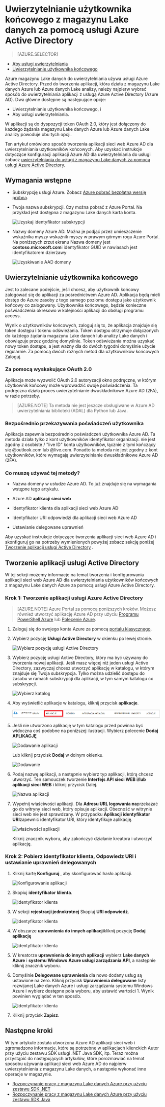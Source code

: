 <properties
   pageTitle="Typ poświadczeń uwierzytelniania magazynu Lake danych za pomocą usługi Active Directory | Microsoft Azure"
   description="Dowiedz się, jak uwierzytelnienia z magazynu Lake danych za pomocą usługi Active Directory"
   services="data-lake-store"
   documentationCenter=""
   authors="nitinme"
   manager="jhubbard"
   editor="cgronlun"/>

<tags
   ms.service="data-lake-store"
   ms.devlang="na"
   ms.topic="article"
   ms.tgt_pltfrm="na"
   ms.workload="big-data"
   ms.date="10/17/2016"
   ms.author="nitinme"/>

# <a name="end-user-authentication-with-data-lake-store-using-azure-active-directory"></a>Uwierzytelnianie użytkownika końcowego z magazynu Lake danych za pomocą usługi Azure Active Directory

> [AZURE.SELECTOR]
- [Aby usługi uwierzytelniania](data-lake-store-authenticate-using-active-directory.md)
- [Uwierzytelnianie użytkownika końcowego](data-lake-store-end-user-authenticate-using-active-directory.md)


Azure magazynu Lake danych do uwierzytelniania używa usługi Azure Active Directory. Przed do tworzenia aplikacji, która działa z magazynu Lake danych Azure lub Azure danych Lake analizy, należy najpierw wybrać sposób do uwierzytelniania aplikacji z usługą Azure Active Directory (Azure AD). Dwa główne dostępne są następujące opcje:

* Uwierzytelnianie użytkownika końcowego, i 
* Aby usługi uwierzytelniania. 

W aplikacji są do dyspozycji token OAuth 2.0, który jest dołączony do każdego żądania magazynu Lake danych Azure lub Azure danych Lake analizy powoduje obu tych opcji.

Ten artykuł omówiono sposób tworzenia aplikacji sieci web Azure AD dla uwierzytelniania użytkowników końcowych. Aby uzyskać instrukcje dotyczące konfiguracji aplikacji Azure AD dla uwierzytelniania do usługi zobacz [uwierzytelniania do usługi z magazynu Lake danych za pomocą usługi Azure Active Directory](data-lake-store-authenticate-using-active-directory.md).

## <a name="prerequisites"></a>Wymagania wstępne

* Subskrypcję usługi Azure. Zobacz [Azure pobrać bezpłatną wersję próbną](https://azure.microsoft.com/pricing/free-trial/).
* Twoja nazwa subskrypcji. Czy można pobrać z Azure Portal. Na przykład jest dostępna z magazynu Lake danych karta konta.

    ![Uzyskaj identyfikator subskrypcji](./media/data-lake-store-end-user-authenticate-using-active-directory/get-subscription-id.png)

* Nazwy domeny Azure AD. Można je podjąć przez umieszczenie wskaźnika myszy wskaźnik myszy w prawym górnym rogu Azure Portal. Na poniższych zrzut ekranu Nazwa domeny jest **contoso.microsoft.com**i identyfikator GUID w nawiasach jest identyfikatorem dzierżawy 

    ![Uzyskiwanie AAD domeny](./media/data-lake-store-end-user-authenticate-using-active-directory/get-aad-domain.png)

## <a name="end-user-authentication"></a>Uwierzytelnianie użytkownika końcowego

Jest to zalecane podejście, jeśli chcesz, aby użytkownik końcowy zalogować się do aplikacji za pośrednictwem Azure AD. Aplikacja będą mieli dostęp do Azure zasoby z tego samego poziomu dostępu jako użytkownik końcowy co zalogowany. Użytkownika końcowego, będzie konieczne poświadczenia okresowo w kolejności aplikacji do obsługi programu access.

Wynik o użytkowników końcowych, zaloguj się to, że aplikacja znajduje się token dostępu i tokenu odświeżania. Token dostępu otrzymuje dołączonych do każdego żądania magazynu Lake danych lub analizy Lake danych i obowiązuje przez godzinę domyślnie. Token odświeżania można uzyskać nowy token dostępu, a jest ważny dla do dwóch tygodni domyślnie użycie regularnie. Za pomocą dwóch różnych metod dla użytkowników końcowych Zaloguj.

### <a name="using-the-oauth-20-pop-up"></a>Za pomocą wyskakujące OAuth 2.0

Aplikacja może wyzwolić OAuth 2.0 autoryzacji okno podręczne, w którym użytkownik końcowy może wprowadzić swoje poświadczenia. Ta podręczna działa proces uwierzytelnianie dwuskładnikowe Azure AD (2FA), w razie potrzeby. 

>[AZURE.NOTE] Ta metoda nie jest jeszcze obsługiwane w Azure AD uwierzytelniania biblioteki (ADAL) dla Python lub Java.

### <a name="directly-passing-in-user-credentials"></a>Bezpośrednio przekazywania poświadczeń użytkownika

Aplikacja zapewnia bezpośrednio poświadczeń użytkownika Azure AD. Ta metoda działa tylko z kont użytkowników identyfikator organizacji. nie jest zgodny z osobiste / "live ID" konta użytkowników, łącznie z tymi kończący się @outlook.com lub @live.com. Ponadto ta metoda nie jest zgodny z kont użytkowników, które wymagają uwierzytelnianie dwuskładnikowe Azure AD (2FA).

### <a name="what-do-i-need-to-use-this-approach"></a>Co muszę używać tej metody?

* Nazwa domeny w usłudze Azure AD. To już znajduje się na wymagania wstępne tego artykułu.

* Azure AD **aplikacji sieci web**

* Identyfikator klienta dla aplikacji sieci web Azure AD

* Identyfikator URI odpowiedzi dla aplikacji sieci web Azure AD

* Ustawianie delegowane uprawnień

Aby uzyskać instrukcje dotyczące tworzenia aplikacji sieci web Azure AD i skonfiguruj go na potrzeby wymienionych powyżej zobacz sekcję poniżej [Tworzenie aplikacji usługi Active Directory](#create-an-active-directory-application) . 

## <a name="create-an-active-directory-application"></a>Tworzenie aplikacji usługi Active Directory

W tej sekcji możemy informacje na temat tworzenia i konfigurowania aplikacji sieci web Azure AD dla uwierzytelniania użytkowników końcowych z magazynu Lake danych Azure za pomocą usługi Azure Active Directory.


### <a name="step-1-create-an-azure-active-directory-application"></a>Krok 1: Tworzenie aplikacji usługi Azure Active Directory

>[AZURE.NOTE] Azure Portal za pomocą poniższych kroków. Możesz również utworzyć aplikację Azure AD przy użyciu [Programu PowerShell Azure](../resource-group-authenticate-service-principal.md) lub [Polecenie Azure](../resource-group-authenticate-service-principal-cli.md).

1. Zaloguj się do swojego konta Azure za pomocą [portalu klasycznego](https://manage.windowsazure.com/).

2. Wybierz pozycję **Usługi Active Directory** w okienku po lewej stronie.

     ![Wybierz pozycję usługi Active Directory](./media/data-lake-store-end-user-authenticate-using-active-directory/active-directory.png)
     
3. Wybierz pozycję usługi Active Directory, który ma być używany do tworzenia nowej aplikacji. Jeśli masz więcej niż jeden usługi Active Directory, zazwyczaj chcesz utworzyć aplikację w katalogu, w którym znajduje się Twoja subskrypcja. Tylko można udzielić dostępu do zasobu w ramach subskrypcji dla aplikacji, w tym samym katalogu co subskrypcji.  

     ![Wybierz katalog](./media/data-lake-store-end-user-authenticate-using-active-directory/active-directory-details.png)
    
    
3. Aby wyświetlić aplikacje w katalogu, kliknij przycisk **aplikacje**.

     ![Wyświetl aplikacje](./media/data-lake-store-end-user-authenticate-using-active-directory/view-applications.png)

4. Jeśli nie utworzono aplikację w tym katalogu przed powinna być widoczna coś podobne na poniższej ilustracji. Wybierz polecenie **Dodaj APLIKACJĘ**

     ![Dodawanie aplikacji](./media/data-lake-store-end-user-authenticate-using-active-directory/create-application.png)

     Lub kliknij przycisk **Dodaj** w dolnym okienku.

     ![Dodawanie](./media/data-lake-store-end-user-authenticate-using-active-directory/add-icon.png)

6. Podaj nazwę aplikacji, a następnie wybierz typ aplikacji, którą chcesz utworzyć. Ten samouczek tworzenie **Interfejs API sieci WEB i/lub aplikacji sieci WEB** i kliknij przycisk Dalej.

     ![Nazwa aplikacji](./media/data-lake-store-end-user-authenticate-using-active-directory/tell-us-about-your-application.png)

7. Wypełnij właściwości aplikacji. Dla **Adresu URL logowania na**przekazać go do witryny sieci web, który opisuje aplikacji. Obecność w witrynie sieci web nie jest sprawdzany. W przypadku **Aplikacji identyfikator URI**zapewnić identyfikator URI, który identyfikuje aplikację.

     ![właściwości aplikacji](./media/data-lake-store-end-user-authenticate-using-active-directory/app-properties.png)

    Kliknij znacznik wyboru, aby zakończyć działanie kreatora i utworzyć aplikację.

### <a name="step-2-get-client-id-reply-uri-and-set-delegated-permissions"></a>Krok 2: Pobierz identyfikator klienta, Odpowiedz URI i ustawianie uprawnień delegowanych

1. Kliknij kartę **Konfiguruj** , aby skonfigurować hasło aplikacji.

     ![Konfigurowanie aplikacji](./media/data-lake-store-end-user-authenticate-using-active-directory/application-configure.png)

2. Skopiuj **identyfikator klienta**.
  
     ![Identyfikator klienta](./media/data-lake-store-end-user-authenticate-using-active-directory/client-id.png)

3. W sekcji **rejestracji jednokrotnej** Skopiuj **URI odpowiedź**.

    ![Identyfikator klienta](./media/data-lake-store-end-user-authenticate-using-active-directory/aad-end-user-auth-get-reply-uri.png)

4. W obszarze **uprawnienia do innych aplikacji**kliknij pozycję **Dodaj aplikację**

    ![Identyfikator klienta](./media/data-lake-store-end-user-authenticate-using-active-directory/aad-end-user-auth-set-permission-1.png)

5. W kreatorze **uprawnienia do innych aplikacji** wybierz **Lake danych Azure** i **systemu Windows** **Azure usługi zarządzania API**, a następnie kliknij znacznik wyboru.

6. Domyślnie **Delegowane uprawnienia** dla nowo dodany usług są ustawione na zero. Kliknij przycisk **Uprawnienia delegowane** listy rozwijanej Lake danych Azure i usługi zarządzania systemu Windows Azure i wybierz dostępne pola wyboru, aby ustawić wartości 1. Wynik powinien wyglądać w ten sposób.

     ![Identyfikator klienta](./media/data-lake-store-end-user-authenticate-using-active-directory/aad-end-user-auth-set-permission-2.png)

7. Kliknij przycisk **Zapisz**.


## <a name="next-steps"></a>Następne kroki

W tym artykule została utworzona Azure AD aplikacji sieci web i zgromadzono informacje, które są potrzebne w aplikacjach klienckich Autor przy użyciu zestawu SDK usługi .NET Java SDK, itp. Teraz można przystąpić do następujących artykułów, które porozmawiać na temat sposobu używania aplikacji sieci web Azure AD do najpierw uwierzytelnienia z magazynu Lake danych, a następnie wykonać inne operacje w magazynie.

- [Rozpoczynanie pracy z magazynu Lake danych Azure przy użyciu zestawu SDK .NET](data-lake-store-get-started-net-sdk.md)
- [Rozpoczynanie pracy z magazynu Lake danych Azure przy użyciu zestawu SDK Java](data-lake-store-get-started-java-sdk.md)
